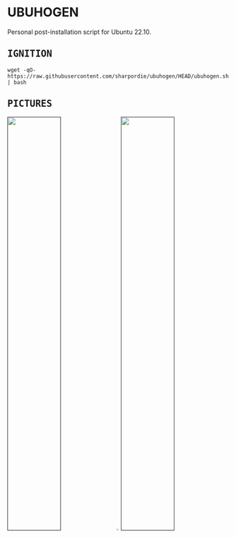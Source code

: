 <!--<div><hr>
<a href="../.."><img align="right" height="91" src="https://user-images.githubusercontent.com/72373746/205007538-288ee5cb-16e8-413c-b557-8433dfaba34d.png"></a>
<h1>UBUHOGEN</h1>
<p>Configuration Script for Ubuntu</p>
<hr></div>-->

<h1>UBUHOGEN</h1>

Personal post-installation script for Ubuntu 22.10.

<h2><samp>IGNITION</samp></h2>

```shell
wget -qO- https://raw.githubusercontent.com/sharpordie/ubuhogen/HEAD/ubuhogen.sh | bash
```

<h2><samp>PICTURES</samp></h2>

<a href=""><img src="https://fakeimg.pl/852x480/273445/fff/?text=‏‏‎ ‎" width="49%"/></a><img src="https://upload.wikimedia.org/wikipedia/commons/c/ca/1x1.png" width="2%"/><a href=""><img src="https://fakeimg.pl/852x480/273445/fff/?text=‏‏‎ ‎" width="49%"/></a>

